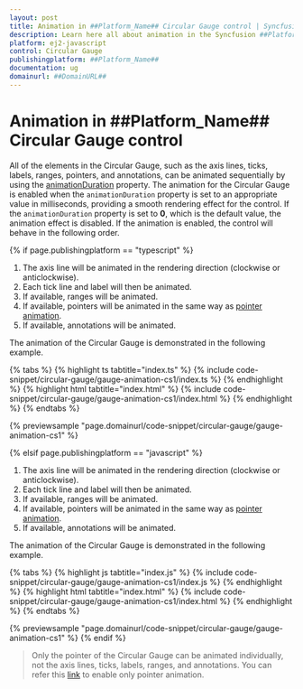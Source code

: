 ```yaml
---
layout: post
title: Animation in ##Platform_Name## Circular Gauge control | Syncfusion
description: Learn here all about animation in the Syncfusion ##Platform_Name## Circular Gauge control of Syncfusion Essential JS 2 and more.
platform: ej2-javascript
control: Circular Gauge
publishingplatform: ##Platform_Name##
documentation: ug
domainurl: ##DomainURL##
---
```


# Animation in ##Platform_Name## Circular Gauge control

All of the elements in the Circular Gauge, such as the axis lines, ticks, labels, ranges, pointers, and annotations, can be animated sequentially by using the [animationDuration](../api/circular-gauge#animationduration) property. The animation for the Circular Gauge is enabled when the `animationDuration` property is set to an appropriate value in milliseconds, providing a smooth rendering effect for the control. If the `animationDuration` property is set to **0**, which is the default value, the animation effect is disabled. If the animation is enabled, the control will behave in the following order.

{% if page.publishingplatform == "typescript" %}

1. The axis line will be animated in the rendering direction (clockwise or anticlockwise).
2. Each tick line and label will then be animated.
3. If available, ranges will be animated.
4. If available, pointers will be animated in the same way as [pointer animation](https://ej2.syncfusion.com/documentation/circular-gauge/gauge-pointers#animation).
5. If available, annotations will be animated.

The animation of the Circular Gauge is demonstrated in the following example.

 {% tabs %}
{% highlight ts tabtitle="index.ts" %}
{% include code-snippet/circular-gauge/gauge-animation-cs1/index.ts %}
{% endhighlight %}
{% highlight html tabtitle="index.html" %}
{% include code-snippet/circular-gauge/gauge-animation-cs1/index.html %}
{% endhighlight %}
{% endtabs %}
        
{% previewsample "page.domainurl/code-snippet/circular-gauge/gauge-animation-cs1" %}

{% elsif page.publishingplatform == "javascript" %}

1. The axis line will be animated in the rendering direction (clockwise or anticlockwise).
2. Each tick line and label will then be animated.
3. If available, ranges will be animated.
4. If available, pointers will be animated in the same way as [pointer animation](https://ej2.syncfusion.com/javascript/documentation/circular-gauge/gauge-pointers#animation).
5. If available, annotations will be animated.

The animation of the Circular Gauge is demonstrated in the following example.

{% tabs %}
{% highlight js tabtitle="index.js" %}
{% include code-snippet/circular-gauge/gauge-animation-cs1/index.js %}
{% endhighlight %}
{% highlight html tabtitle="index.html" %}
{% include code-snippet/circular-gauge/gauge-animation-cs1/index.html %}
{% endhighlight %}
{% endtabs %}

{% previewsample "page.domainurl/code-snippet/circular-gauge/gauge-animation-cs1" %}
{% endif %}

> Only the pointer of the Circular Gauge can be animated individually, not the axis lines, ticks, labels, ranges, and annotations. You can refer this [link](https://ej2.syncfusion.com/javascript/documentation/circular-gauge/gauge-pointers#animation) to enable only pointer animation.